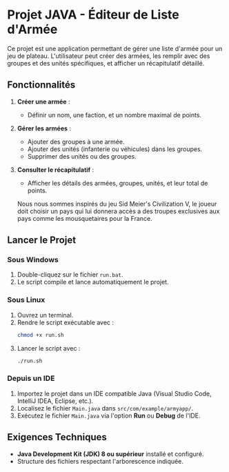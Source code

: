 
# Projet JAVA - Éditeur de Liste d'Armée

Ce projet est une application permettant de gérer une liste d'armée pour un jeu de plateau. L'utilisateur peut créer des armées, les remplir avec des groupes et des unités spécifiques, et afficher un récapitulatif détaillé. 

## Fonctionnalités
1. **Créer une armée** :
   - Définir un nom, une faction, et un nombre maximal de points.
2. **Gérer les armées** :
   - Ajouter des groupes à une armée.
   - Ajouter des unités (infanterie ou véhicules) dans les groupes.
   - Supprimer des unités ou des groupes.
3. **Consulter le récapitulatif** :
   - Afficher les détails des armées, groupes, unités, et leur total de points.

   Nous nous sommes inspirés du jeu Sid Meier's Civilization V, le joueur doit choisir un pays qui lui donnera accès a des troupes exclusives aux pays comme les mousquetaires pour la France. 

## Lancer le Projet

### **Sous Windows**
1. Double-cliquez sur le fichier `run.bat`.
2. Le script compile et lance automatiquement le projet.

### **Sous Linux**
1. Ouvrez un terminal.
2. Rendre le script exécutable avec :
   ```bash
   chmod +x run.sh
   ```
3. Lancer le script avec :
   ```bash
   ./run.sh
   ```

### **Depuis un IDE**
1. Importez le projet dans un IDE compatible Java (Visual Studio Code, IntelliJ IDEA, Eclipse, etc.).
2. Localisez le fichier `Main.java` dans `src/com/example/armyapp/`.
3. Exécutez le fichier `Main.java` via l'option **Run** ou **Debug** de l'IDE.

## Exigences Techniques
- **Java Development Kit (JDK) 8 ou supérieur** installé et configuré.
- Structure des fichiers respectant l'arborescence indiquée.

